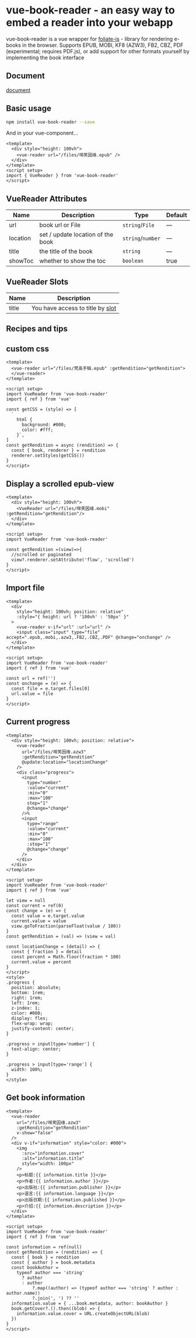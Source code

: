 # vue-book-reader - an easy way to embed a reader into your webapp

vue-book-reader is a vue wrapper for [foliate-js](https://github.com/johnfactotum/foliate-js) - library for rendering e-books in the browser.
Supports EPUB, MOBI, KF8 (AZW3), FB2, CBZ, PDF (experimental; requires PDF.js), or add support for other formats yourself by implementing the book interface

## Document

[document](https://jinhuan138.github.io/vue-book-reader/)

## Basic usage

```bash
npm install vue-book-reader --save
```

And in your vue-component...

```vue
<template>
  <div style="height: 100vh">
    <vue-reader url="/files/啼笑因缘.epub" />
  </div>
</template>
<script setup>
import { VueReader } from 'vue-book-reader'
</script>
```

## VueReader Attributes

| **Name** | **Description**                   | **Type**               | **Default** |
| -------- | --------------------------------- | ---------------------- | ----------- |
| url      | book url or File                  | `string`/`File`        | —           |
| location | set / update location of the book | `string`/`number`      | —           |
| title    | the title of the book             | `string`               | —           |
| showToc  | whether to show the toc           | `boolean`              | true        |

## VueReader Slots

| **Name** | **Description**                                                                     |
| -------- | ----------------------------------------------------------------------------------- |
| title    | You have access to title by [slot](https://v3.vuejs.org/guide/component-slots.html) |

## Recipes and tips

## custom css

```vue
<template>
  <vue-reader url="/files/梵高手稿.epub" :getRendition="getRendition">
  </vue-reader>
</template>

<script setup>
import VueReader from 'vue-book-reader'
import { ref } from 'vue'

const getCSS = (style) => [
  `
    html {
      background: #000;
      color: #fff;
    }`,
]
const getRendition = async (rendition) => {
  const { book, renderer } = rendition
  renderer.setStyles(getCSS())
}
</script>
```

## Display a scrolled epub-view

```vue
<template>
  <div style="height: 100vh">
    <VueReader url="/files/啼笑因缘.mobi" :getRendition="getRendition"/>
  </div>
</template>

<script setup>
import VueReader from 'vue-book-reader'

const getRendition =(view)=>{
  //scrolled or paginated
  view?.renderer.setAttribute('flow', 'scrolled')
}
</script>
```

## Import file

```vue
<template>
  <div
    style="height: 100vh; position: relative"
    :style="{ height: url ? '100vh' : '50px' }"
  >
    <vue-reader v-if="url" :url="url" />
    <input class="input" type="file" accept=".epub,.mobi,.azw3,.FB2,.CBZ,.PDF" @change="onchange" />
  </div>
</template>

<script setup>
import VueReader from 'vue-book-reader'
import { ref } from 'vue'

const url = ref('')
const onchange = (e) => {
  const file = e.target.files[0]
  url.value = file
}
</script>
```

## Current progress

```vue
<template>
  <div style="height: 100vh; position: relative">
    <vue-reader
      url="/files/啼笑因缘.azw3"
      :getRendition="getRendition"
      @update:location="locationChange"
    />
    <div class="progress">
      <input
        type="number"
        :value="current"
        :min="0"
        :max="100"
        step="1"
        @change="change"
      />%
      <input
        type="range"
        :value="current"
        :min="0"
        :max="100"
        :step="1"
        @change="change"
      />
    </div>
  </div>
</template>

<script setup>
import VueReader from 'vue-book-reader'
import { ref } from 'vue'

let view = null
const current = ref(0)
const change = (e) => {
  const value = e.target.value
  current.value = value
  view.goToFraction(parseFloat(value / 100))
}
const getRendition = (val) => (view = val)

const locationChange = (detail) => {
  const { fraction } = detail
  const percent = Math.floor(fraction * 100)
  current.value = percent
}
</script>
<style>
.progress {
  position: absolute;
  bottom: 1rem;
  right: 1rem;
  left: 1rem;
  z-index: 1;
  color: #000;
  display: flex;
  flex-wrap: wrap;
  justify-content: center;
}

.progress > input[type='number'] {
  text-align: center;
}

.progress > input[type='range'] {
  width: 100%;
}
</style>

```

## Get book information

```vue
<template>
  <vue-reader
    url="/files/啼笑因缘.azw3"
    :getRendition="getRendition"
    v-show="false"
  />
  <div v-if="information" style="color: #000">
    <img
      :src="information.cover"
      :alt="information.title"
      style="width: 100px"
    />
    <p>标题:{{ information.title }}</p>
    <p>作者:{{ information.author }}</p>
    <p>出版社:{{ information.publisher }}</p>
    <p>语言:{{ information.language }}</p>
    <p>出版日期:{{ information.published }}</p>
    <p>介绍:{{ information.description }}</p>
  </div>
</template>

<script setup>
import VueReader from 'vue-book-reader'
import { ref } from 'vue'

const information = ref(null)
const getRendition = (rendition) => {
  const { book } = rendition
  const { author } = book.metadata
  const bookAuthor =
    typeof author === 'string'
      ? author
      : author
          ?.map((author) => (typeof author === 'string' ? author : author.name))
          ?.join(', ') ?? ''
  information.value = { ...book.metadata, author: bookAuthor }
  book.getCover?.().then((blob) => {
    information.value.cover = URL.createObjectURL(blob)
  })
}
</script>
```

